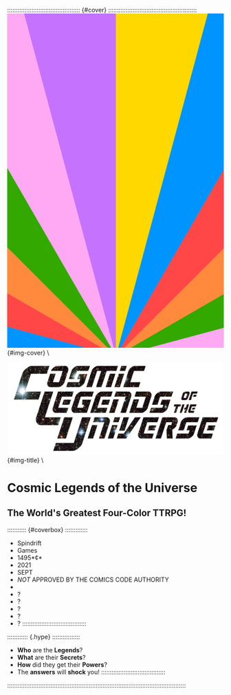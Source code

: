 :::::::::::::::::::::::::::::::::::::::::: {#cover} :::::::::::::::::::::::::::::::::::::::::::::::::::
![Cover Image](art/cover.png "Cover Image"){#img-cover} \ 

![Cosmic Legends of the Universe](art/title-image.png "Cosmic Legends of the Universe"){#img-title} \ 

<h1>Cosmic Legends of the Universe</h1>

<h2> The World's Greatest Four-Color TTRPG! </h2>

::::::::::: {#coverbox} :::::::::::::

- Spindrift
- Games
- 1495*&cent;*
- 2021
- SEPT
- *NOT* APPROVED BY THE COMICS CODE AUTHORITY
- &nbsp;
- ?
- ?
- ?
- ?
- ?
:::::::::::::::::::::::::::::::::::::

:::::::::::: {.hype} ::::::::::::::::
- **Who** are the **Legends**?
- **What** are their **Secrets**?
- **How** did they get their **Powers**?
- The **answers** will **shock** you!
:::::::::::::::::::::::::::::::::::::

:::::::::::::::::::::::::::::::::::::::::::::::::::::::::::::::::::::::::::::::::::::::::::::::::::::::
